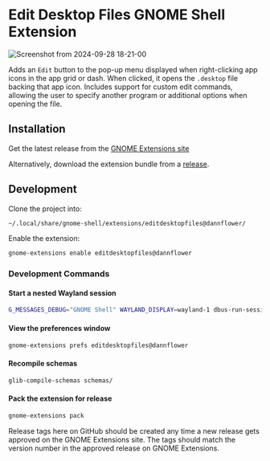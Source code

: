 # Edit Desktop Files GNOME Shell Extension

![Screenshot from 2024-09-28 18-21-00](https://github.com/user-attachments/assets/bcdee9ae-2886-47ac-a914-1a01d0f009ec)

Adds an `Edit` button to the pop-up menu displayed when right-clicking app icons in the app grid or dash. When clicked, it opens the `.desktop` file backing that app icon. Includes support for custom edit commands, allowing the user to specify another program or additional options when opening the file.

## Installation

Get the latest release from the [GNOME Extensions site](https://extensions.gnome.org/extension/7397/edit-desktop-files/)

Alternatively, download the extension bundle from a [release](https://github.com/Dannflower/edit-desktop-files/releases).

## Development

Clone the project into:
```sh
~/.local/share/gnome-shell/extensions/editdesktopfiles@dannflower/
```

Enable the extension:
```sh
gnome-extensions enable editdesktopfiles@dannflower
```

### Development Commands

#### Start a nested Wayland session
```sh
G_MESSAGES_DEBUG="GNOME Shell" WAYLAND_DISPLAY=wayland-1 dbus-run-session -- gnome-shell --nested --wayland
```

#### View the preferences window
```sh
gnome-extensions prefs editdesktopfiles@dannflower
```

#### Recompile schemas
```sh
glib-compile-schemas schemas/
```

#### Pack the extension for release
```sh
gnome-extensions pack
```
Release tags here on GitHub should be created any time a new release gets approved on the GNOME Extensions site. The tags should match the version number in the approved release on GNOME Extensions.
